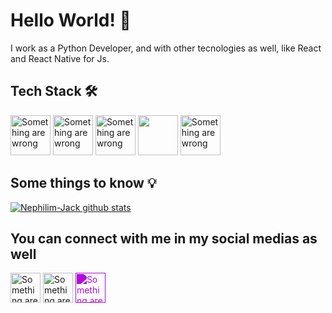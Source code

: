 # Hello World! 👋

I work as a Python Developer, and with other tecnologies as well, like React and React Native for Js.

## Tech Stack :hammer_and_wrench:
<a href="https://www.python.org/"><img height=64 width=64 src='https://upload.wikimedia.org/wikipedia/commons/c/c3/Python-logo-notext.svg' alt='Something are wrong'></img></a>
<a href="https://developer.mozilla.org/en-US/docs/Web/JavaScript"><img height=64 width=64 src='https://upload.wikimedia.org/wikipedia/commons/thumb/9/99/Unofficial_JavaScript_logo_2.svg/1024px-Unofficial_JavaScript_logo_2.svg.png' alt='Something are wrong'></img></a>
<a href="https://www.typescriptlang.org/"><img height=64 width=64 src='https://cdn.icon-icons.com/icons2/2415/PNG/512/typescript_original_logo_icon_146317.png' alt='Something are wrong'></img></a>
<a href="https://reactjs.org/"><img height=64 width=64 src='https://cdn.worldvectorlogo.com/logos/react.svg'></img></a>
<a href="https://www.djangoproject.com/"><img height=64 width=64 src='https://cdn.worldvectorlogo.com/logos/django.svg' alt='Something are wrong'></img></a>

## Some things to know :bulb:

[![Nephilim-Jack github stats](https://github-readme-stats.vercel.app/api?username=Nephilim-Jack&show_icons=true&theme=cobalt)](https://github.com/anuraghazra/github-readme-stats)

## You can connect with me in my social medias as well

<a href='https://www.linkedin.com/in/m4theusmendes/'><img height=48 width=48 src='https://cdn4.iconfinder.com/data/icons/social-messaging-ui-color-shapes-2-free/128/social-linkedin-circle-512.png' alt='Something are wrong'></a>
<a href='https://www.instagram.com/theus_med/'><img height=48 width=48 src='https://logodownload.org/wp-content/uploads/2017/04/instagram-logo.png' alt='Something are wrong'></a>
<a href='mailto:mattheus2015@yahoo.com.br'><img height=48 width=48 src='https://cdn4.iconfinder.com/data/icons/ionicons/512/icon-email-512.png' alt='Something are wrong' style='filter: invert(49%) sepia(99%) saturate(7455%) hue-rotate(281deg) brightness(87%) contrast(115%);'></a>
